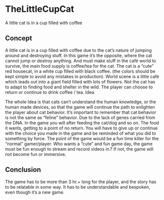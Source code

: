 # TheLittleCupCat
A little cat is in a cup filled with coffee 

## Concept
A little cat is in a cup filled with coffee due to the cat’s nature of jumping around and destroying stuff. In this game it’s the opposite, where the cat cannot jump or destroy anything. And must make stuff in the café world to survive, the main food supply is coffee/tea for the cat.
The cat is a “cute” red housecat, in a white cup filled with black coffee. (the colors should be kept simple to avoid any mistakes in production).
World scene is a little café which leads out into a giant field filled with lots of flowers. Not the cat has to adapt to finding food and shelter in the wild. The player can choose to return or continue to drink coffee / tea.
Idea

The whole Idea is that cats can’t understand the human knowledge, or the human made devices, so that the game will continue the path to enlighten the player about cat behavior. It’s important to remember that cat behavior is not the same as “feline” behavior. Due to the lack of genes carried from the DNA. In the game you will after feeding the cat/dog and so on. The food it wants, getting to a point of no return. You will have to give up or continue with the choice you made in the game and be reminded of what you did to something by force. The point of the game would be a fun time killer for the “normal” gamer/player. Who wants a “cute” and fun game day, the game must be fun enough to stream and record videos in.? If not, the game will not become fun or immersive.

## Conclusion 

The game has to be more than 3 hr.+ long for the player, and the story has to be relatable in some way. It has to be understandable and bespoken, even though it’s a new game.
